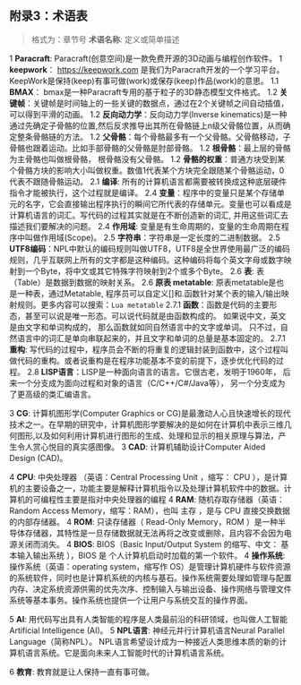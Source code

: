 ## 附录3：术语表

> 格式为：章节号 **术语名称**: 定义或简单描述

1 **Paracraft**: Paracraft(创意空间)是一款免费开源的3D动画与编程创作软件。
1 **keepwork**： https://keepwork.com 是我们为Paracraft开发的一个学习平台。KeepWork是保持(keep)有事可做(work)或保存(keep)作品(work)的意思。
1.1 **BMAX**： bmax是一种Paracraft专用的基于粒子的3D静态模型文件格式。
1.2 **关键帧**：关键帧是时间轴上的一些关键的数据点，通过在2个关键帧之间自动插值，可以得到平滑的动画。
1.2 **反向动力学**：反向动力学(Inverse kinematics)是一种通过先确定子骨骼的位置,然后反求推导出其所在骨骼链上n级父骨骼位置，从而确定整条骨骼链的方法。
1.2 **父骨骼**：每个骨骼最多有一个父骨骼。父骨骼移动，子骨骼也跟着运动。比如手部骨骼的父骨骼是肘部骨骼。
1.2 **根骨骼**：最上层的骨骼为主骨骼也叫做根骨骼， 根骨骼没有父骨骼。
1.2 **骨骼的权重**：普通方块受到某个骨骼方块的影响大小叫做权重。数值1代表某个方块完全跟随某个骨骼运动，0代表不跟随骨骼运动。
2.1 **编译**: 所有的计算机语言都需要被转换成这种底层硬件指令才能被执行，这个过程就是编译。
2.4 **变量**：程序中的变量只是某个存储单元的名字，它会直接输出程序执行的瞬间它所代表的存储单元。变量也可以看成是计算机语言的词汇。写代码的过程其实就是在不断创造新的词汇, 并用这些词汇去描述我们要解决的问题。
2.4 **作用域**: 变量是有生命周期的，变量的生命周期在程序中叫做作用域(Scope)。
2.5 **字符串**：字符串是一定长度的二进制数据。
2.5  **UTF8编码**：NPL中默认的编码规则叫做UTF8，UTF8是全世界使用最广泛的编码规则，几乎互联网上所有的文字都是这种编码。这种编码将每个英文字母或数字映射到一个Byte，将中文或其它特殊字符映射到2个或多个Byte。
2.6 **表**: 表（Table）是数据到数据的映射关系。
2.6 **原表 metatable**: 原表metatable是也是一种表，通过Metatable, 程序员可以自定义[]和.函数针对某个表的输入/输出映射规则。更多内容可以搜索：`Lua metatable`
2.7.1 **函数**：函数是代码的主要形态，甚至可以说是唯一形态。可以说代码就是由函数构成的。 如果说中文，英文是由文字和单词构成的， 那么函数就如同自然语言中的文字或单词。 只不过，自然语言中的词汇是单向串联起来的，并且文字和单词的总量是基本固定的。
2.7.1 **重构**: 写代码的过程中，程序员会不断的将重复的逻辑封装到函数中，这个过程叫做代码的重构。或者说重构是在程序功能基本不变的前提下，逐步优化代码的过程。
2.8 **LISP语言**：LISP是一种面向语言的语言。它很古老，发明于1960年， 后来一个分支成为面向过程和对象的语言（C/C++/C#/Java等）， 另一个分支成为了更高级的类汇编语言。

3 **CG**: 计算机图形学(Computer Graphics or CG)是最激动人心且快速增长的现代技术之一。在早期的研究中，计算机图形学要解决的是如何在计算机中表示三维几何图形,以及如何利用计算机进行图形的生成、处理和显示的相关原理与算法，产生令人赏心悦目的真实感图像。
3 **CAD**: 计算机辅助设计Computer Aided Design (CAD)。

4 **CPU**: 中央处理器 （英语：Central Processing Unit ，缩写： CPU ），是计算机的主要设备之一，功能主要是解释计算机指令以及处理计算机软件中的数据。计算机的可编程性主要是指对中央处理器的编程
4 **RAM**: 随机存取存储器（英语：Random Access Memory，缩写：RAM），也叫 主存 ，是与 CPU 直接交换数据的内部存储器。
4 **ROM**: 只读存储器（ Read-Only Memory，ROM ）是一种半导体存储器，其特性是一旦存储数据就无法再将之改变或删除，且内容不会因为电源关闭而消失。
4 **BIOS**: BIOS（Basic Input/Output System 的缩写、中文： 基本输入输出系统 ），BIOS 是 个人计算机启动时加载的第一个软件。
4 **操作系统**: 操作系统（英语：operating system，缩写作 OS）是管理计算机硬件与软件资源的系统软件，同时也是计算机系统的内核与基石。操作系统需要处理如管理与配置内存、决定系统资源供需的优先次序、控制输入与输出设备、操作网络与管理文件系统等基本事务。操作系统也提供一个让用户与系统交互的操作界面。

5 **AI**: 用代码写出具有人类智能的程序是人类最前沿的科研领域，也叫做人工智能 Artificial Intelligence (AI)。
5 **NPL语言**: 神经元并行计算机语言Neural Parallel Language（简称NPL）。 NPL语言希望设计成为一种接近人类思维本质的新的计算机语言系统。它是面向未来人工智能时代的计算机语言系统。

6 **教育**: 教育就是让人保持一直有事可做。